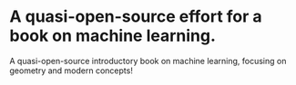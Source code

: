 # A quasi-open-source effort for a book on machine learning.

A quasi-open-source introductory book on machine learning, focusing on geometry and modern concepts!
